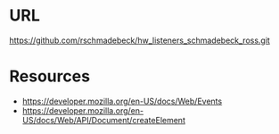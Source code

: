 # URL
https://github.com/rschmadebeck/hw_listeners_schmadebeck_ross.git
# Resources
* https://developer.mozilla.org/en-US/docs/Web/Events
* https://developer.mozilla.org/en-US/docs/Web/API/Document/createElement
